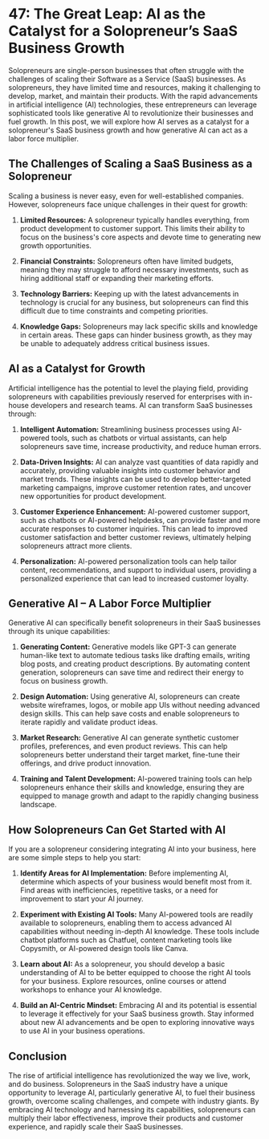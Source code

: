 # 47: The Great Leap: AI as the Catalyst for a Solopreneur’s SaaS Business Growth

Solopreneurs are single-person businesses that often struggle with the challenges of scaling their Software as a Service (SaaS) businesses. As solopreneurs, they have limited time and resources, making it challenging to develop, market, and maintain their products. With the rapid advancements in artificial intelligence (AI) technologies, these entrepreneurs can leverage sophisticated tools like generative AI to revolutionize their businesses and fuel growth. In this post, we will explore how AI serves as a catalyst for a solopreneur's SaaS business growth and how generative AI can act as a labor force multiplier.

## The Challenges of Scaling a SaaS Business as a Solopreneur

Scaling a business is never easy, even for well-established companies. However, solopreneurs face unique challenges in their quest for growth:

1. **Limited Resources:** A solopreneur typically handles everything, from product development to customer support. This limits their ability to focus on the business's core aspects and devote time to generating new growth opportunities.

2. **Financial Constraints:** Solopreneurs often have limited budgets, meaning they may struggle to afford necessary investments, such as hiring additional staff or expanding their marketing efforts.

3. **Technology Barriers:** Keeping up with the latest advancements in technology is crucial for any business, but solopreneurs can find this difficult due to time constraints and competing priorities.

4. **Knowledge Gaps:** Solopreneurs may lack specific skills and knowledge in certain areas. These gaps can hinder business growth, as they may be unable to adequately address critical business issues.

## AI as a Catalyst for Growth

Artificial intelligence has the potential to level the playing field, providing solopreneurs with capabilities previously reserved for enterprises with in-house developers and research teams. AI can transform SaaS businesses through:

1. **Intelligent Automation:** Streamlining business processes using AI-powered tools, such as chatbots or virtual assistants, can help solopreneurs save time, increase productivity, and reduce human errors.

2. **Data-Driven Insights:** AI can analyze vast quantities of data rapidly and accurately, providing valuable insights into customer behavior and market trends. These insights can be used to develop better-targeted marketing campaigns, improve customer retention rates, and uncover new opportunities for product development.

3. **Customer Experience Enhancement:** AI-powered customer support, such as chatbots or AI-powered helpdesks, can provide faster and more accurate responses to customer inquiries. This can lead to improved customer satisfaction and better customer reviews, ultimately helping solopreneurs attract more clients.

4. **Personalization:** AI-powered personalization tools can help tailor content, recommendations, and support to individual users, providing a personalized experience that can lead to increased customer loyalty.

## Generative AI – A Labor Force Multiplier

Generative AI can specifically benefit solopreneurs in their SaaS businesses through its unique capabilities:

1. **Generating Content:** Generative models like GPT-3 can generate human-like text to automate tedious tasks like drafting emails, writing blog posts, and creating product descriptions. By automating content generation, solopreneurs can save time and redirect their energy to focus on business growth.

2. **Design Automation:** Using generative AI, solopreneurs can create website wireframes, logos, or mobile app UIs without needing advanced design skills. This can help save costs and enable solopreneurs to iterate rapidly and validate product ideas.

3. **Market Research:** Generative AI can generate synthetic customer profiles, preferences, and even product reviews. This can help solopreneurs better understand their target market, fine-tune their offerings, and drive product innovation.

4. **Training and Talent Development:** AI-powered training tools can help solopreneurs enhance their skills and knowledge, ensuring they are equipped to manage growth and adapt to the rapidly changing business landscape.

## How Solopreneurs Can Get Started with AI

If you are a solopreneur considering integrating AI into your business, here are some simple steps to help you start:

1. **Identify Areas for AI Implementation:** Before implementing AI, determine which aspects of your business would benefit most from it. Find areas with inefficiencies, repetitive tasks, or a need for improvement to start your AI journey.

2. **Experiment with Existing AI Tools:** Many AI-powered tools are readily available to solopreneurs, enabling them to access advanced AI capabilities without needing in-depth AI knowledge. These tools include chatbot platforms such as Chatfuel, content marketing tools like Copysmith, or AI-powered design tools like Canva.

3. **Learn about AI:** As a solopreneur, you should develop a basic understanding of AI to be better equipped to choose the right AI tools for your business. Explore resources, online courses or attend workshops to enhance your AI knowledge.

4. **Build an AI-Centric Mindset:** Embracing AI and its potential is essential to leverage it effectively for your SaaS business growth. Stay informed about new AI advancements and be open to exploring innovative ways to use AI in your business operations.

## Conclusion

The rise of artificial intelligence has revolutionized the way we live, work, and do business. Solopreneurs in the SaaS industry have a unique opportunity to leverage AI, particularly generative AI, to fuel their business growth, overcome scaling challenges, and compete with industry giants. By embracing AI technology and harnessing its capabilities, solopreneurs can multiply their labor effectiveness, improve their products and customer experience, and rapidly scale their SaaS businesses.